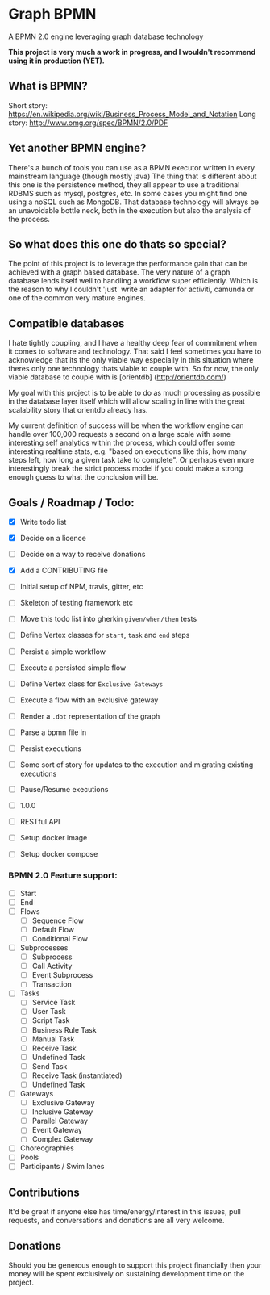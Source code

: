 # Graph BPMN
A BPMN 2.0 engine leveraging graph database technology

**This project is very much a work in progress, and I wouldn't recommend using it in production (YET).**

## What is BPMN?
Short story: https://en.wikipedia.org/wiki/Business_Process_Model_and_Notation
Long story: http://www.omg.org/spec/BPMN/2.0/PDF

## Yet another BPMN engine?
There's a bunch of tools you can use as a BPMN executor written in every mainstream language (though mostly java)
The thing that is different about this one is the persistence method, they all appear to use a traditional RDBMS such as mysql, postgres, etc. In some cases you might find one using a noSQL such as MongoDB.
That database technology will always be an unavoidable bottle neck, both in the execution but also the analysis of the process.

## So what does this one do thats so special?
The point of this project is to leverage the performance gain that can be achieved with a graph based database.
The very nature of a graph database lends itself well to handling a workflow super efficiently.
Which is the reason to why I couldn't 'just' write an adapter for activiti, camunda or one of the common very mature engines.

## Compatible databases
I hate tightly coupling, and I have a healthy deep fear of commitment when it comes to software and technology.
That said I feel sometimes you have to acknowledge that its the only viable way especially in this situation where theres only one technology thats viable to couple with.
So for now, the only viable database to couple with is [orientdb] (http://orientdb.com/)

My goal with this project is to be able to do as much processing as possible in the database layer itself which will allow scaling in line with the great scalability story that orientdb already has.

My current definition of success will be when the workflow engine can handle over 100,000 requests a second on a large scale with some interesting self analytics within the process, which could offer some interesting realtime stats, e.g. "based on executions like this, how many steps left, how long a given task take to complete". Or perhaps even more interestingly break the strict process model if you could make a strong enough guess to what the conclusion will be.

## Goals / Roadmap / Todo:

- [x] Write todo list
- [x] Decide on a licence
- [ ] Decide on a way to receive donations
- [x] Add a CONTRIBUTING file
- [ ] Initial setup of NPM, travis, gitter, etc
- [ ] Skeleton of testing framework etc
- [ ] Move this todo list into gherkin `given/when/then` tests
- [ ] Define Vertex classes for `start`, `task` and `end` steps
- [ ] Persist a simple workflow
- [ ] Execute a persisted simple flow
- [ ] Define Vertex class for `Exclusive Gateways`
- [ ] Execute a flow with an exclusive gateway
- [ ] Render a `.dot` representation of the graph
- [ ] Parse a bpmn file in
- [ ] Persist executions
- [ ] Some sort of story for updates to the execution and migrating existing executions
- [ ] Pause/Resume executions
- [ ] 1.0.0
- [ ] RESTful API
- [ ] Setup docker image
- [ ] Setup docker compose


### BPMN 2.0 Feature support:

- [ ] Start
- [ ] End
- [ ] Flows
  - [ ] Sequence Flow
  - [ ] Default Flow
  - [ ] Conditional Flow
- [ ] Subprocesses
  - [ ] Subprocess
  - [ ] Call Activity
  - [ ] Event Subprocess
  - [ ] Transaction
- [ ] Tasks
  - [ ] Service Task
  - [ ] User Task
  - [ ] Script Task
  - [ ] Business Rule Task
  - [ ] Manual Task
  - [ ] Receive Task
  - [ ] Undefined Task
  - [ ] Send Task
  - [ ] Receive Task (instantiated)
  - [ ] Undefined Task
- [ ] Gateways
  - [ ] Exclusive Gateway
  - [ ] Inclusive Gateway
  - [ ] Parallel Gateway
  - [ ] Event Gateway
  - [ ] Complex Gateway
- [ ] Choreographies
- [ ] Pools
- [ ] Participants / Swim lanes

## Contributions
It'd be great if anyone else has time/energy/interest in this issues, pull requests, and conversations and donations are all very welcome.

## Donations
Should you be generous enough to support this project financially then your money will be spent exclusively on sustaining development time on the project.